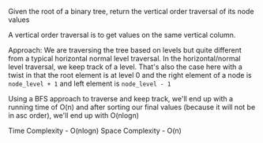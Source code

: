 Given the root of a binary tree, return the vertical order traversal 
of its node values

A vertical order traversal is to get values on the same vertical 
column.


Approach:
We are traversing the tree based on levels but quite different from a typical
horizontal normal level traversal. In the horizontal/normal level traversal,
we keep track of a level. That's also the case here with a twist in that the root element is at level 0
and the right element of a node is `node_level + 1` and left element is `node_level - 1`

Using a BFS approach to traverse and keep track, we'll end up with a running
time of O(n) and after sorting our final values (because it will not be in asc order),
we'll end up with O(nlogn)

Time Complexity - O(nlogn)
Space Complexity - O(n)